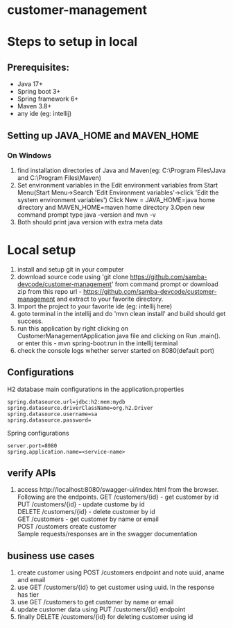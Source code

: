 # customer-management

# Steps to setup in local
## Prerequisites:
 - Java 17+  
 - Spring boot 3+  
 - Spring framework 6+  
 - Maven 3.8+  
 - any ide (eg: intellij)  

## Setting up JAVA_HOME and MAVEN_HOME
### On Windows
1. find installation directories of Java and Maven(eg: C:\Program Files\Java and C:\Program Files\Maven)
2. Set environment variables in the Edit environment variables from Start Menu(Start Menu->Search 'Edit Environment variables'->click 'Edit the system environment variables')
   Click New = JAVA_HOME=java home directory and MAVEN_HOME=maven home directory
3.Open new command prompt
  type java -version and mvn -v
4. Both should print java version with extra meta data 

# Local setup  
1. install and setup git in your computer 
2. download source code using 'git clone https://github.com/samba-devcode/customer-management' from command prompt or download zip from this repo url - https://github.com/samba-devcode/customer-management and extract to your favorite directory.
3. Import the project to your favorite ide (eg: intellij here)
4. goto terminal in the intellij and do 'mvn clean install' and build should get success.  
5. run this application by right clicking on CustomerManagementApplication.java file and clicking on Run <class-name>.main(). or enter this - mvn spring-boot:run in the intellij terminal
6. check the console logs whether server started on 8080(default port)

## Configurations
H2 database main configurations in the application.properties
```  
spring.datasource.url=jdbc:h2:mem:mydb
spring.datasource.driverClassName=org.h2.Driver
spring.datasource.username=sa
spring.datasource.password=
```  
Spring configurations
```  
server.port=8080
spring.application.name=<service-name>
```  

## verify  APIs
1. access http://localhost:8080/swagger-ui/index.html from the browser. Following are the endpoints.
   GET /customers/{id} - get customer by id  
   PUT /customers/{id} - update custome by id  
   DELETE /customers/{id} - delete customer by id  
   GET /customers - get customer by name or email  
   POST /customers create customer  
   Sample requests/responses are in the swagger documentation      

## business use cases  
1. create customer using POST /customers endpoint and note uuid, aname and email
2. use GET /customers/{id} to get customer using uuid. In the response has tier
3. use GET /customers to get customer by name or email
4. update customer data using PUT /customers/{id} endpoint
5. finally DELETE /customers/{id} for deleting customer using id


